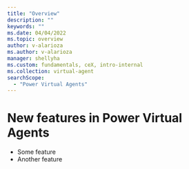 ```yaml
---
title: "Overview"
description: ""
keywords: ""
ms.date: 04/04/2022
ms.topic: overview
author: v-alarioza
ms.author: v-alarioza
manager: shellyha
ms.custom: fundamentals, ceX, intro-internal
ms.collection: virtual-agent
searchScope:
  - "Power Virtual Agents"
---
```


# New features in Power Virtual Agents

<!-- TODO: blurb about Build -->

<!-- TODO: link to docs that discuss new features -->

- Some feature
- Another feature

